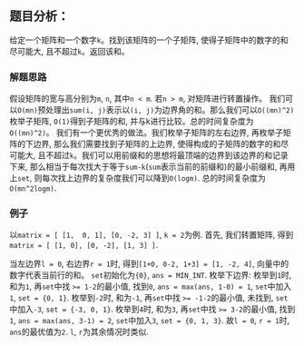 ## 题目分析：

给定一个矩阵和一个数字`k`。找到该矩阵的一个子矩阵, 使得子矩阵中的数字的和尽可能大, 且不超过`k`。返回该和。

### 解题思路
假设矩阵的宽与高分别为`m`, `n`, 其中`n < m`. 若`n > m`, 对矩阵进行转置操作。
我们可以`O(mn)`预处理出`sum(i, j)`表示以`(i, j)`为边界角的和。那么我们可以`O((mn)^2)`枚举子矩阵, `O(1)`得到子矩阵的和, 并与k进行比较。总的时间复杂度为`O((mn)^2)`。
我们有一个更优秀的做法。我们枚举子矩阵的左右边界, 再枚举子矩阵的下边界, 那么我们需要找到子矩阵的上边界, 使得构成的子矩阵的数字的和尽可能大, 且不超过`k`。我们可以用前缀和的思想将最顶端的边界到该边界的和记录下来, 那么相当于每次找大于等于`sum-k`(`sum`表示当前的前缀和)的最小前缀和, 再用上`set`, 则每次找上边界的复杂度我们可以降到`O(logm)`. 总的时间复杂度为`O(mn^2logm)`.

### 例子
以`matrix = [ [1,  0, 1], [0, -2, 3] ]`, `k = 2`为例.
首先, 我们转置矩阵, 得到`matrix = [ [1, 0], [0, -2], [1, 3] ]`.

当左边界`l = 0`, 右边界`r = 1`时, 得到`[1+0, 0-2, 1+3] = [1, -2, 4]`, 向量中的数字代表当前行的和。
`set`初始化为`{0}`, `ans = MIN_INT`.
枚举下边界:
枚举到`1`时, 和为`1`, 再`set`中找 `>= 1-2`的最小值, 找到`0`, `ans = max(ans, 1-0) = 1`, `set`中加入`1`, `set = {0, 1}`.
枚举到`-2`时, 和为`-1`, 再`set`中找 `>= -1-2`的最小值, 未找到, `set`中加入`-3`, `set = {-3, 0, 1}`.
枚举到`4`时, 和为`3`, 再`set`中找 `>= 3-2`的最小值, 找到`1`, `ans = max(ans, 3-1) = 2`, `set`中加入`3`, `set = {0, 1, 3}`.
故`l = 0`, `r = 1`时, `ans`的最优值为`2`.
`l`, `r`为其余情况时类似.